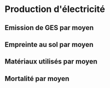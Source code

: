 # Production d'électricité

<Monde-ProdElec-Sources />

## Emission de GES par moyen

<Monde-ProdElec-EmissionGES />

## Empreinte au sol par moyen

<Monde-ProdElec-EmpreinteSol />

## Matériaux utilisés par moyen

<Monde-ProdElec-Materiaux />

## Mortalité par moyen

<Monde-ProdElec-Mortalite />
